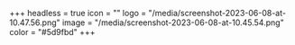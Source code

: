 +++
headless = true
icon = ""
logo = "/media/screenshot-2023-06-08-at-10.47.56.png"
image = "/media/screenshot-2023-06-08-at-10.45.54.png"
color = "#5d9fbd"
+++
